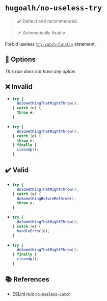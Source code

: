 # `hugoalh/no-useless-try`

> ✔️ Default and recommended.

> 🩹 Automatically fixable.

Forbid useless [`try-catch-finally`](https://developer.mozilla.org/en-US/docs/Web/JavaScript/Reference/Statements/try...catch) statement.

## 🔧 Options

*This rule does not have any option.*

## ❌ Invalid

- ```ts
  try {
    doSomethingThatMightThrow();
  } catch (e) {
    throw e;
  }
  ```
- ```ts
  try {
    doSomethingThatMightThrow();
  } catch (e) {
    throw e;
  } finally {
    cleanUp();
  }
  ```

## ✔️ Valid

- ```ts
  try {
    doSomethingThatMightThrow();
  } catch (e) {
    doSomethingBeforeRethrow();
    throw e;
  }
  ```
- ```ts
  try {
    doSomethingThatMightThrow();
  } catch (e) {
    handleError(e);
  }
  ```
- ```ts
  try {
    doSomethingThatMightThrow();
  } finally {
    cleanUp();
  }
  ```

## 📚 References

- [ESLint rule `no-useless-catch`](https://eslint.org/docs/latest/rules/no-useless-catch)
